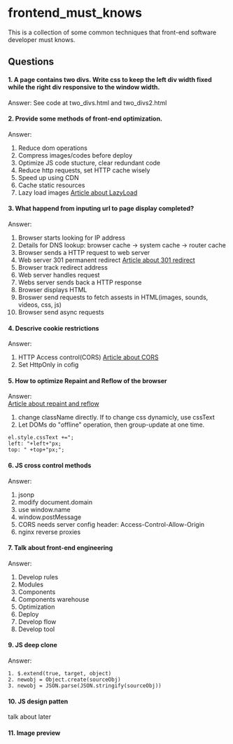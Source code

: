 # frontend_must_knows
This is a collection of some common techniques that front-end software developer must knows.

## Questions
#### 1. A page contains two divs. Write css to keep the left div width fixed while the right div responsive to the window width.
Answer: See code at two_divs.html and two_divs2.html  
#### 2. Provide some methods of front-end optimization.
Answer:  
1. Reduce dom operations  
2. Compress images/codes before deploy  
3. Optimize JS code stucture, clear redundant code  
4. Reduce http requests, set HTTP cache wisely  
5. Speed up using CDN  
6. Cache static resources  
7. Lazy load images [Article about LazyLoad](http://www.jianshu.com/p/dc5fd46ff22c)
#### 3. What happend from inputing url to page display completed?  
Answer:  
1. Browser starts looking for IP address  
2. Details for DNS lookup: browser cache -> system cache -> router cache  
3. Browser sends a HTTP request to web server  
4. Web server 301 permanent redirect [Article about 301 redirect](http://www.ruanyifeng.com/notes/2007/08/301_redirect.html)  
5. Browser track redirect address  
6. Web server handles request  
7. Webs server sends back a HTTP response  
8. Browser displays HTML    
9. Broswer send requests to fetch assests in HTML(images, sounds, videos, css, js)  
10. Browser send async requests  
#### 4. Descrive cookie restrictions  
Answer:  
1. HTTP Access control(CORS) [Article about CORS](https://developer.mozilla.org/en-US/docs/Web/HTTP/Access_control_CORS)  
2. Set HttpOnly in cofig  

#### 5. How to optimize Repaint and Reflow of the browser  
Answer:  
[Article about repaint and reflow](http://www.css88.com/archives/4996)  
1. change className directly. If to change css dynamicly, use cssText  
2. Let DOMs do "offline" operation, then group-update at one time.  

```  
el.style.cssText +=";
left: "+left+"px;
top: " +top+"px;";
```  

#### 6. JS cross control methods  
Answer:  
1. jsonp  
2. modify document.domain  
3. use window.name  
4. window.postMessage  
5. CORS needs server config header: Access-Control-Allow-Origin  
6. nginx reverse proxies  

#### 7. Talk about front-end engineering
Answer:  
1. Develop rules  
2. Modules  
3. Components  
4. Components warehouse  
5. Optimization  
6. Deploy  
7. Develop flow  
8. Develop tool  

#### 9. JS deep clone  
Answer:  
```
1. $.extend(true, target, object)
2. newobj = Object.create(sourceObj)
3. newobj = JSON.parse(JSON.stringify(sourceObj))
```
#### 10. JS design patten
talk about later  
#### 11. Image preview  
